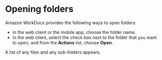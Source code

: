 # Opening folders<a name="open-wd-folders"></a>

Amazon WorkDocs provides the following ways to open folders\.
+ In the web client or the mobile app, choose the folder name\. 
+ In the web client, select the check box next to the folder that you want to open, and from the **Actions** list, choose **Open**\.

A list of any files and any sub\-folders appears\.